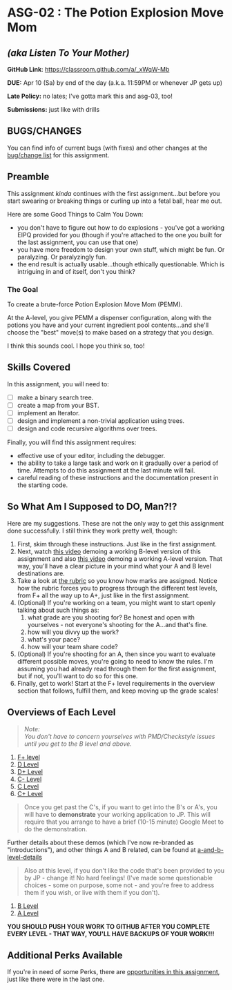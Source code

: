 # ASG-02 : The Potion Explosion Move Mom

## _(aka Listen To Your Mother)_

**GitHub Link**: https://classroom.github.com/a/_xWqW-Mb

**DUE:** Apr 10 (Sa) by end of the day (a.k.a. 11:59PM or whenever JP gets up)

**Late Policy:** no lates; I've gotta mark this and asg-03, too!

**Submissions:** just like with drills

## BUGS/CHANGES

You can find info of current bugs (with fixes) and other changes at the [bug/change list](bug-change-list.md) for this assignment.

## Preamble

This assignment _kinda_ continues with the first assignment...but before you start swearing or breaking things or curling up into a fetal ball, hear me out.

Here are some Good Things to Calm You Down:

- you don't have to figure out how to do explosions - you've got a working EIPQ provided for you (though if you're attached to the one you built for the last assignment, you can use that one)
- you have more freedom to design your own stuff, which might be fun. Or paralyzing. Or paralyzingly fun.
- the end result is actually usable...though ethically questionable. Which is intriguing in and of itself, don't you think?

### The Goal

To create a brute-force Potion Explosion Move Mom (PEMM).

At the A-level, you give PEMM a dispenser configuration, along with the potions you have and your current ingredient pool contents...and she'll choose the "best" move(s) to make based on a strategy that you design.

I think this sounds cool. I hope you think so, too!

## Skills Covered

In this assignment, you will need to:

- [ ] make a binary search tree.
- [ ] create a map from your BST.
- [ ] implement an Iterator<E>.
- [ ] design and implement a non-trivial application using trees.
- [ ] design and code recursive algorithms over trees.

Finally, you will find this assignment requires:

- effective use of your editor, including the debugger.
- the ability to take a large task and work on it gradually over a period of time. Attempts to do this assignment at the last minute will fail.
- careful reading of these instructions and the documentation present in the starting code.


## So What Am I Supposed to DO, Man?!?

Here are my suggestions. These are not the only way to get this assignment done successfully. I still think they work pretty well, though:

1. First, skim through these instructions. Just like in the first assignment. 
1. Next, watch [this video](https://youtu.be/8oUPc_GZAJ0) demoing a working B-level version of this assignment and also [this video](https://youtu.be/9gIEfElbiAs) demoing a working A-level version. That way, you'll have a clear picture in your mind what your A and B level destinations are.
1. Take a look at [the rubric](rubric.md) so you know how marks are assigned. Notice how the rubric forces you to progress through the different test levels, from F+ all the way up to A+, just like in the first assignment.
1. (Optional) If you're working on a team, you might want to start openly talking about such things as:
   1. what grade are you shooting for? Be honest and open with yourselves - not everyone's shooting for the A...and that's fine.
   2. how will you divvy up the work?
   3. what's your pace? 
   4. how will your team share code?
1. (Optional) If you're shooting for an A, then since you want to evaluate different possible moves, you're going to need to know the rules. I'm assuming you had already read through them for the first assignment, but if not, you'll want to do so for this one.
1. Finally, get to work! Start at the F+ level requirements in the overview section that follows, fulfill them, and keep moving up the grade scales!

## Overviews of Each Level

> _Note:_  
> _You don't have to concern yourselves with PMD/Checkstyle issues until you get to the B level and above._

1. [F+ level](f-plus-level.md)
1. [D Level](d-level.md)
1. [D+ Level](d-plus-level.md)
1. [C- Level](c-minus-level.md)
1. [C Level](c-level.md)
1. [C+ Level](c-plus-level.md)

> Once you get past the C's, if you want to get into the B's or A's, you will have to **demonstrate** your working application to JP. This will require that you arrange to have a brief (10-15 minute) Google Meet to do the demonstration.

Further details about these demos (which I've now re-branded as "introductions"), and other things A and B related, can be found at [a-and-b-level-details](a-and-b-level-details.md)

> Also at this level, if you don't like the code that's been provided to you by JP - change it! No hard feelings! (I've made some questionable choices - some on purpose, some not - and you're free to address them if you wish, or live with them if you don't).

1. [B Level](b-level.md)
2. [A Level](a-level.md)

**YOU SHOULD PUSH YOUR WORK TO GITHUB AFTER YOU COMPLETE EVERY LEVEL - THAT WAY, YOU'LL HAVE BACKUPS OF YOUR WORK!!!**

## Additional Perks Available

If you're in need of some Perks, there are [opportunities in this assignment](perk-opportunities.md), just like there were in the last one.


